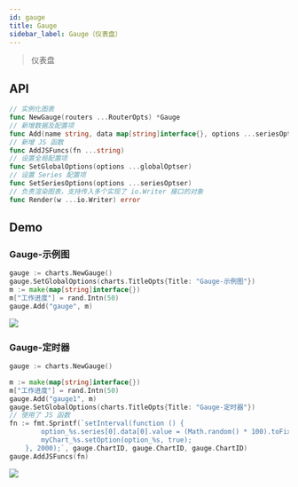 ```yaml
---
id: gauge
title: Gauge
sidebar_label: Gauge（仪表盘）
---
```


> 仪表盘

## API
```go
// 实例化图表
func NewGauge(routers ...RouterOpts) *Gauge
// 新增数据及配置项
func Add(name string, data map[string]interface{}, options ...seriesOptser) *Gauge
// 新增 JS 函数
func AddJSFuncs(fn ...string)
// 设置全局配置项
func SetGlobalOptions(options ...globalOptser)
// 设置 Series 配置项
func SetSeriesOptions(options ...seriesOptser)
// 负责渲染图表，支持传入多个实现了 io.Writer 接口的对象
func Render(w ...io.Writer) error
```

## Demo

### Gauge-示例图
```go
gauge := charts.NewGauge()
gauge.SetGlobalOptions(charts.TitleOpts{Title: "Gauge-示例图"})
m := make(map[string]interface{})
m["工作进度"] = rand.Intn(50)
gauge.Add("gauge", m)
```
![](https://user-images.githubusercontent.com/19553554/52332988-0b243180-2a37-11e9-9db8-eb6b8c86a0de.png)


### Gauge-定时器
```go
gauge := charts.NewGauge()

m := make(map[string]interface{})
m["工作进度"] = rand.Intn(50)
gauge.Add("gauge1", m)
gauge.SetGlobalOptions(charts.TitleOpts{Title: "Gauge-定时器"})
// 使用了 JS 函数
fn := fmt.Sprintf(`setInterval(function () {
        option_%s.series[0].data[0].value = (Math.random() * 100).toFixed(2) - 0;
        myChart_%s.setOption(option_%s, true);
    }, 2000);`, gauge.ChartID, gauge.ChartID, gauge.ChartID)
gauge.AddJSFuncs(fn)
```
![](https://user-images.githubusercontent.com/19553554/52333017-24c57900-2a37-11e9-8027-c7a623932dd4.gif)
